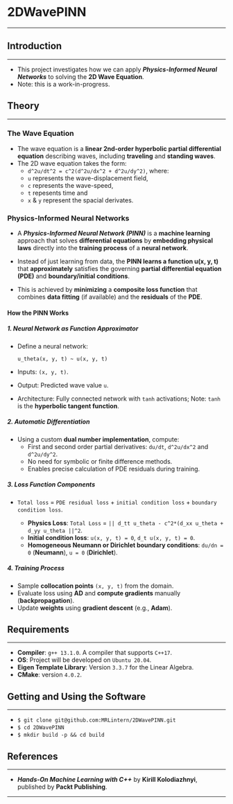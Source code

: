 # 2DWavePINN
---
## Introduction
---
* This project investigates how we can apply ___Physics-Informed Neural Networks___ to solving the __2D Wave Equation__.
* Note: this is a work-in-progress.

## Theory
---
### The Wave Equation
* The wave equation is a __linear 2nd-order hyperbolic partial differential equation__ describing waves, including __traveling__ and __standing waves__.
* The 2D wave equation takes the form:
   * `d^2u/dt^2 = c^2(d^2u/dx^2 + d^2u/dy^2)`, where:
   * `u` represents the wave-displacement field,
   * `c` represents the wave-speed,
   * `t`  repesents time and
   * `x` & `y` represent the spacial derivates.

### Physics-Informed Neural Networks
* A ___Physics-Informed Neural Network (PINN)___ is a __machine learning__ approach that solves __differential equations__ by __embedding physical laws__ directly into the __training process__ of a __neural network__.

* Instead of just learning from data, the __PINN learns a function u(x, y, t)__ that __approximately__ satisfies the governing __partial differential equation (PDE)__ and __boundary/initial conditions__.
* This is achieved by __minimizing__ a __composite loss function__ that combines __data fitting__ (if available) and the __residuals__ of the __PDE__.

#### How the PINN Works
##### 1. Neural Network as Function Approximator
* Define a neural network:

    `u_theta(x, y, t) ~ u(x, y, t)`
  
* Inputs: `(x, y, t)`.
* Output: Predicted wave value `u`.
* Architecture: Fully connected network with `tanh` activations; Note: `tanh` is the __hyperbolic tangent function__.

##### 2. Automatic Differentiation
* Using a custom __dual number implementation__, compute:
    * First and second order partial derivatives: `du/dt`, `d^2u/dx^2` and `d^2u/dy^2`.
    * No need for symbolic or finite difference methods.
    * Enables precise calculation of PDE residuals during training.
 
##### 3. Loss Function Components
* `Total loss` = `PDE residual loss` + `initial condition loss` + `boundary condition loss`.

    * __Physics Loss__: `Total Loss` = `|| d_tt u_theta - c^2*(d_xx u_theta + d_yy u_theta ||^2`.
    * __Initial condition loss__: `u(x, y, t) = 0`, `d_t u(x, y, t) = 0`.
    * __Homogeneous Neumann or Dirichlet boundary conditions__: `du/dn = 0` (__Neumann__), `u = 0` (__Dirichlet__).

##### 4. Training Process
* Sample __collocation points__ `(x, y, t)` from the domain.
* Evaluate loss using __AD__ and __compute gradients__ manually (__backpropagation__).
* Update __weights__ using __gradient descent__ (e.g., __Adam__).
      
      
## Requirements
---
* __Compiler__: `g++ 13.1.0`. A compiler that supports `C++17`.
* __OS__: Project will be developed on `Ubuntu 20.04`.
* __Eigen Template Library__: Version `3.3.7` for the Linear Algebra.
* __CMake__: version `4.0.2`.

## Getting and Using the Software
---
* `$ git clone git@github.com:MRLintern/2DWavePINN.git`
* `$ cd 2DWavePINN`
* `$ mkdir build -p && cd build`

## References
---
* ___Hands-On Machine Learning with C++___ by __Kirill Kolodiazhnyi__, published by __Packt Publishing__.
---

